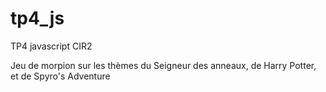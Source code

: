# tp4_js
TP4 javascript CIR2

Jeu de morpion sur les thèmes du Seigneur des anneaux, de Harry Potter, et de Spyro's Adventure
